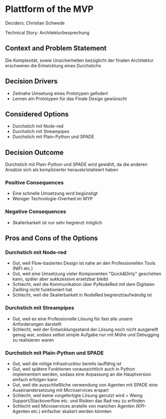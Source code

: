 # Plattform of the MVP

Deciders: Christian Schwede

Technical Story: Architekturbesprechung

## Context and Problem Statement
Die Komplexität, sowie Unsicherheiten bezüglicht der finalen Architektur erschweren die Entwicklung eines Durchstichs

## Decision Drivers <!-- optional -->

* Zeitnahe Umsetung eines Prototypen gefodert
* Lernen am Prototypen für das Finale Design gewünscht

## Considered Options

* Durchstich mit Node-red
* Durchstich mit Streampipes
* Durchstich mit Plain-Python und SPADE

## Decision Outcome

Durchstich mit Plain-Python und SPADE wird gewählt, da die anderen Ansätze sich als komplizierter herauskristalisiert 
haben

### Positive Consequences <!-- optional -->

* Eine schnelle Umsetzung wird begünstigt
* Weniger Technologie-Overhed im MYP

### Negative Consequences <!-- optional -->

* Skalierbarkeit ist nur sehr begrenzt möglich

## Pros and Cons of the Options <!-- optional -->

### Durchstich mit Node-red

* Gut, weil Flow-basiertes Design ist nahe an den Professionellen Tools (NIFI etc.)
* Gut, weil eine Umsetzung vieler Komponenten "Quick&Dirty" geschehen kann, später aber sukkzessive ersetzbar bleibt
* Schlecht, weil die Kommunikation über PyNodeRed mit dem Digitalen Zwilling nicht funktioniert hat
* Schlecht, weil die Skalierbarkeit in NodeRed begrenzt/aufwändig ist

### Durchstich mit Streampipes

* Gut, weil es eine Professionelle Lösung für fast alle unsere Anforderungen darstellt
* Schlecht, weil der Entwicklungsstand der Lösung noch nicht ausgereift genug war, sodass selbst simple Aufgabe nur mit 
  Mühe und Debugging zu realisieren waren


### Durchstich mit Plain-Python und SPADE

* Gut, weil die nötige Infrastrucktur bereits lauffähig ist
* Gut, weil spätere Funktionen voraussichtlich auch in Python implementiert werden, sodass eine Anpassung an die 
  Hauptversion einfach erfolgen kann
* Gut, weil die ausschließliche verwendung von Agenten mit SPADE eine Auseinandersetzung mit Microservices erspart  
* Schlecht, weil keine vorgefertigte Lösung genutzt wird = Wenig Support/Stackoverflow etc. 
  und Risiken das Rad neu zu erfinden
* Schlecht weil Microservices anstelle von manchen Agenten (KPI-Agenten etc.) einfacher skaliert werden könnten  

